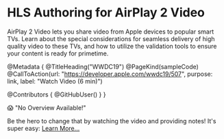 # HLS Authoring for AirPlay 2 Video

AirPlay 2 Video lets you share video from Apple devices to popular smart TVs. Learn about the special considerations for seamless delivery of high quality video to these TVs, and how to utilize the validation tools to ensure your content is ready for primetime.

@Metadata {
   @TitleHeading("WWDC19")
   @PageKind(sampleCode)
   @CallToAction(url: "https://developer.apple.com/wwdc19/507", purpose: link, label: "Watch Video (6 min)")

   @Contributors {
      @GitHubUser(<replace this with your GitHub handle>)
   }
}

😱 "No Overview Available!"

Be the hero to change that by watching the video and providing notes! It's super easy:
 [Learn More…](https://wwdcnotes.github.io/WWDCNotes/documentation/wwdcnotes/contributing)
